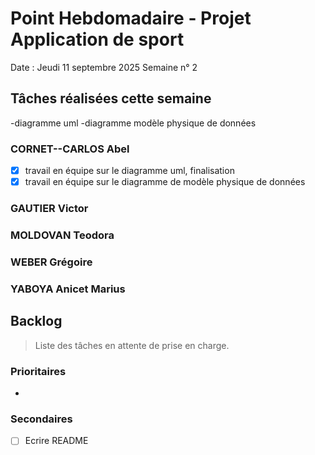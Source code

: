 # Point Hebdomadaire - Projet Application de sport

Date : Jeudi 11 septembre 2025
Semaine n° 2

## Tâches réalisées cette semaine
-diagramme uml
-diagramme modèle physique de données
### CORNET--CARLOS Abel
-[x] travail en équipe sur le diagramme uml, finalisation
-[x] travail en équipe sur le diagramme de modèle physique de données

### GAUTIER Victor


### MOLDOVAN Teodora


### WEBER Grégoire


### YABOYA Anicet Marius


## Backlog

> Liste des tâches en attente de prise en charge.

### Prioritaires

- 

### Secondaires

- [ ] Ecrire README
